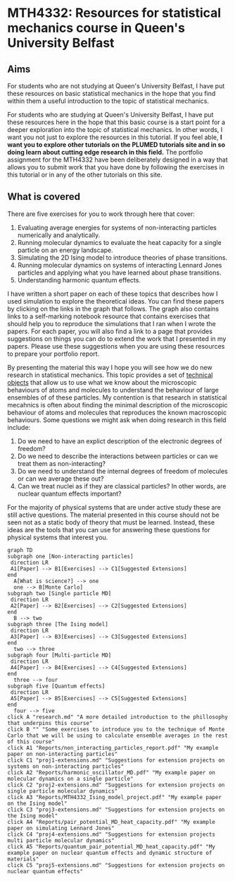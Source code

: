 # MTH4332: Resources for statistical mechanics course in Queen's University Belfast

## Aims 

For students who are not studying at Queen's University Belfast, I have put these resources on basic statistical mechanics 
in the hope that you find within them a useful introduction to the topic of statistical mechanics.

For students who are studying at Queen's University Belfast, I have put these resources here in the hope that this basic course
is a start point for a deeper exploration into the topic of statistical mechanics. In other words, I want you not just to explore the 
resources in this tutorial.  If you feel able, __I want you to explore other tutorials on the PLUMED tutorials site and in so doing 
learn about cutting edge research in this field.__  The portfolio assignment for the MTH4332 have been deliberately designed in a way that allows you
to submit work that you have done by following the exercises in this tutorial or in any of the other tutorials on this site.

## What is covered

There are five exercises for you to work through here that cover:

1. Evaluating average energies for systems of non-interacting particles numerically and analytically.
2. Running molecular dynamics to evaluate the heat capacity for a single particle on an energy landscape.
3. Simulating the 2D Ising model to introduce theories of phase transitions.
4. Running molecular dynamics on systems of interacting Lennard Jones particles and applying what you have learned about phase transitions.
5. Understanding harmonic quantum effects.

I have written a short paper on each of these topics that describes how I used simulation to explore the theoretical ideas.  You can find these 
papers by clicking on the links in the graph that follows.  The graph also contains links to a self-marking notebook resource that contains 
exercises that should help you to reproduce the simulations that I ran when I wrote the papers.  For each paper, you will also find a link to a
page that provides suggestions on things you can do to extend the work that I presented in my papers.  Please use these suggestions when you are 
using these resources to prepare your portfolio report.

By presenting the material this way I hope you will see how we do new research in statistical mechanics.  This topic provides a set of [technical objects](research.md) that allow
us to use what we know about the microscopic behaviours of atoms and molecules to understand the behaviour of large ensembles of of these particles. My 
contention is that research in statistical mecahnics is often about finding the minimal description of the microscopic behaviour of atoms and molecules that
reproduces the known macroscopic behaviours.  Some questions we might ask when doing research in this field include:

1. Do we need to have an explict description of the electronic degrees of freedom?
2. Do we need to describe the interactions between particles or can we treat them as non-interacting?
3. Do we need to understand the internal degrees of freedom of molecules or can we average these out?
4. Can we treat nuclei as if they are classical particles? In other words, are nuclear quantum effects important?   

For the majority of physical systems that are under active study these are still active questions. The material presented in this course should not be seen not as a static 
body of theory that must be learned. Instead, these ideas are the tools that you can use for answering these questions for physical systems that interest you.

```mermaid
graph TD
subgraph one [Non-interacting particles]
 direction LR
 A1[Paper] --> B1[Exercises] --> C1[Suggested Extensions]
end
  A[What is science?] --> one
  one --> B[Monte Carlo]
subgraph two [Single particle MD]
 direction LR 
 A2[Paper] --> B2[Exercises] --> C2[Suggested Extensions]
end
  B --> two
subgraph three [The Ising model]
 direction LR 
 A3[Paper] --> B3[Exercises] --> C3[Suggested Extensions]
end
  two --> three
subgraph four [Multi-particle MD]
 direction LR 
 A4[Paper] --> B4[Exercises] --> C4[Suggested Extensions]
end
  three --> four
subgraph five [Quantum effects]
 direction LR 
 A5[Paper] --> B5[Exercises] --> C5[Suggested Extensions]
end
  four --> five
click A "research.md" "A more detailed introduction to the phillosophy that underpins this course"
click B "" "Some exercises to introduce you to the technique of Monte Carlo that we will be using to calculate ensemble averages in the rest of this course"
click A1 "Reports/non_interacting_particles_report.pdf" "My example paper on non-interacting particles"
click C1 "proj1-extensions.md" "Suggestions for extension projects on systems on non-interacting particles"
click A2 "Reports/harmonic_oscillator_MD.pdf" "My example paper on molecular dynamics on a single particle"
click C2 "proj2-extensions.md" "Suggestions for extension projects on single particle molecular dynamics"
click A3 "Reports/MTH4332_Ising_model_project.pdf" "My example paper on the Ising model"
click C3 "proj3-extensions.md" "Suggestions for extension projects on the Ising model"
click A4 "Reports/pair_potential_MD_heat_capacity.pdf" "My example paper on simulating Lennard Jones"
click C4 "proj4-extensions.md" "Suggestions for extension projects multi particle molecular dynamics"
click A5 "Reports/quantum_pair_potential_MD_heat_capacity.pdf" "My example paper on nuclear quantum effects and dynamic structure of materials"
click C5 "proj5-extensions.md" "Suggestions for extension projects on nuclear quantum effects"
```

